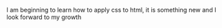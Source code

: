 I am beginning to learn how to apply css to html, it is something new and I look forward to my growth